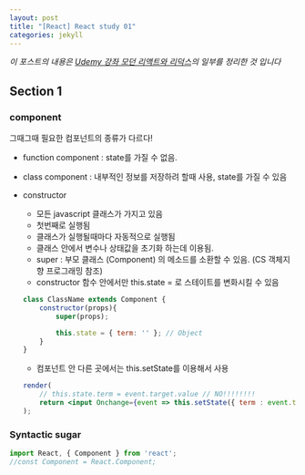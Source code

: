 ```yaml
---
layout: post
title: "[React] React study 01"
categories: jekyll
---
```


_이 포스트의 내용은 [Udemy 강좌 모던 리액트와 리덕스](www.udemy.com/course/react-redux-korean/)의 일부를 정리한 것 입니다_

## Section 1

### component

그때그때 필요한 컴포넌트의 종류가 다르다!

- function component : state를 가질 수 없음.
- class component : 내부적인 정보를 저장하려 할때 사용, state를 가질 수 있음

- constructor
    - 모든 javascript 클래스가 가지고 있음
    - 첫번째로 실행됨
    - 클래스가 실행될때마다 자동적으로 실행됨
    - 클래스 안에서 변수나 상태값을 초기화 하는데 이용됨.
    - super : 부모 클래스 (Component) 의 메소드를 소환할 수 있음. (CS 객체지향 프로그래밍 참조)
    - constructor 함수 안에서만 this.state = 로 스테이트를 변화시킬 수 있음

    ```jsx
    class ClassName extends Component {
    	constructor(props){
    		super(props);

    		this.state = { term: '' }; // Object
    	}
    }
    ```

    - 컴포넌트 안 다른 곳에서는 this.setState를 이용해서 사용

    ```jsx
    render(
    	// this.state.term = event.target.value // NO!!!!!!!!
    	return <input Onchange={event => this.setState({ term : event.target.value })} />;
    );
    ```

### Syntactic sugar

```jsx
import React, { Component } from 'react';
//const Component = React.Component;
```

